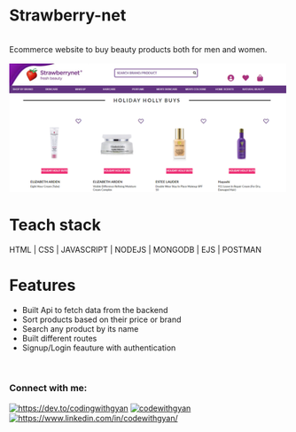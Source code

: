 # Strawberry-net
<br/>
Ecommerce website to buy beauty products both for men and women.
<br/>
<br/>
<img width="500px" src="./public/web.png"/>
<br/>

# Teach stack

HTML | CSS | JAVASCRIPT | NODEJS | MONGODB | EJS | POSTMAN

# Features
<ul>
    <li>Built Api to fetch data from the backend</li>
    <li>Sort products based on their price or brand</li>
    <li>Search any product by its name</li>
    <li>Built different routes</li>
    <li>Signup/Login feauture with authentication</li>
</ul>
<br/>
<h3 align="left">Connect with me:</h3>
<p align="left">
<a href="https://dev.to/codingwithgyan" target="blank"><img align="center" src="https://raw.githubusercontent.com/rahuldkjain/github-profile-readme-generator/master/src/images/icons/Social/devto.svg" alt="https://dev.to/codingwithgyan" height="30" width="40" /></a>
<a href="https://twitter.com/codewithgyan" target="blank"><img align="center" src="https://raw.githubusercontent.com/rahuldkjain/github-profile-readme-generator/master/src/images/icons/Social/twitter.svg" alt="codewithgyan" height="30" width="40" /></a>
<a href="https://www.linkedin.com/in/codewithgyan/" target="blank"><img align="center" src="https://raw.githubusercontent.com/rahuldkjain/github-profile-readme-generator/master/src/images/icons/Social/linked-in-alt.svg" alt="https://www.linkedin.com/in/codewithgyan/" height="30" width="40" /></a>
</p>
